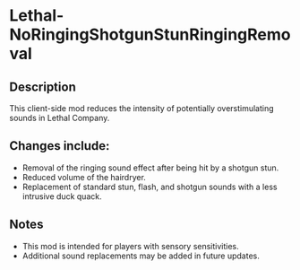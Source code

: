 # Lethal-NoRingingShotgunStunRingingRemoval

## Description

This client-side mod reduces the intensity of potentially overstimulating sounds in Lethal Company. 


## Changes include:

* Removal of the ringing sound effect after being hit by a shotgun stun.
* Reduced volume of the hairdryer.
* Replacement of standard stun, flash, and shotgun sounds with a less intrusive duck quack.

## Notes

* This mod is intended for players with sensory sensitivities.
* Additional sound replacements may be added in future updates. 
